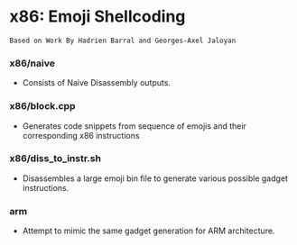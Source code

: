 # x86: Emoji Shellcoding

```
Based on Work By Hаdrien Ваrrаl and Georges-Axel Jaloyan
```

### x86/naive
- Consists of Naive Disassembly outputs.

### x86/block.cpp
- Generates code snippets from sequence of emojis and their corresponding x86 instructions

### x86/diss_to_instr.sh
- Disassembles a large emoji bin file to generate various possible gadget instructions.

### arm
- Attempt to mimic the same gadget generation for ARM architecture.
  

